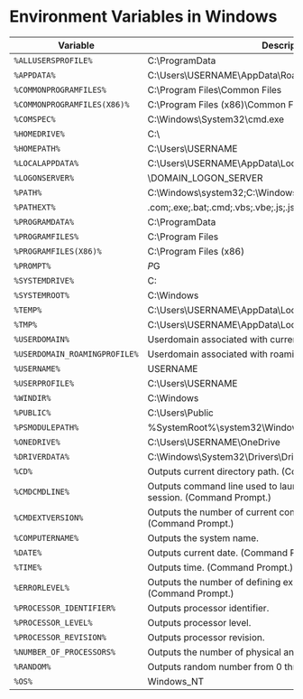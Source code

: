# Environment Variables in Windows

| Variable | Description |
| --- | --- |
| `%ALLUSERSPROFILE%` | C:\ProgramData |
| `%APPDATA%` | C:\Users\USERNAME\AppData\Roaming |
| `%COMMONPROGRAMFILES%` | C:\Program Files\Common Files |
| `%COMMONPROGRAMFILES(X86)%` | C:\Program Files (x86)\Common Files |
| `%COMSPEC%` | C:\Windows\System32\cmd.exe |
| `%HOMEDRIVE%` | C:\ |
| `%HOMEPATH%` | C:\Users\USERNAME |
| `%LOCALAPPDATA%` | C:\Users\USERNAME\AppData\Local |
| `%LOGONSERVER%` | \\DOMAIN_LOGON_SERVER |
| `%PATH%` | C:\Windows\system32;C:\Windows;C:\Windows\System32\Wbem |
| `%PATHEXT%` | .com;.exe;.bat;.cmd;.vbs;.vbe;.js;.jse;.wsf;.wsh;.msc |
| `%PROGRAMDATA%` | C:\ProgramData |
| `%PROGRAMFILES%` | C:\Program Files |
| `%PROGRAMFILES(X86)%` | C:\Program Files (x86) |
| `%PROMPT%` | $P$G |
| `%SYSTEMDRIVE%` | C: |
| `%SYSTEMROOT%` | C:\Windows |
| `%TEMP%` | C:\Users\USERNAME\AppData\Local\Temp |
| `%TMP%` | C:\Users\USERNAME\AppData\Local\Temp |
| `%USERDOMAIN%` | Userdomain associated with current user. |
| `%USERDOMAIN_ROAMINGPROFILE%` | Userdomain associated with roaming profile. |
| `%USERNAME%` | USERNAME |
| `%USERPROFILE%` | C:\Users\USERNAME |
| `%WINDIR%` | C:\Windows |
| `%PUBLIC%` | C:\Users\Public |
| `%PSMODULEPATH%` | %SystemRoot%\system32\WindowsPowerShell\v1.0\Modules\ |
| `%ONEDRIVE%` | C:\Users\USERNAME\OneDrive |
| `%DRIVERDATA%` | C:\Windows\System32\Drivers\DriverData |
| `%CD%` | Outputs current directory path. (Command Prompt.) |
| `%CMDCMDLINE%` | Outputs command line used to launch current Command Prompt session. (Command Prompt.) |
| `%CMDEXTVERSION%` | Outputs the number of current command processor extensions. (Command Prompt.) |
| `%COMPUTERNAME%` | Outputs the system name. |
| `%DATE%` | Outputs current date. (Command Prompt.) |
| `%TIME%` | Outputs time. (Command Prompt.) |
| `%ERRORLEVEL%` | Outputs the number of defining exit status of previous command. (Command Prompt.) |
| `%PROCESSOR_IDENTIFIER%` | Outputs processor identifier. |
| `%PROCESSOR_LEVEL%` | Outputs processor level. |
| `%PROCESSOR_REVISION%` | Outputs processor revision. |
| `%NUMBER_OF_PROCESSORS%` | Outputs the number of physical and virtual cores. |
| `%RANDOM%` | Outputs random number from 0 through 32767. |
| `%OS%` | Windows_NT |
